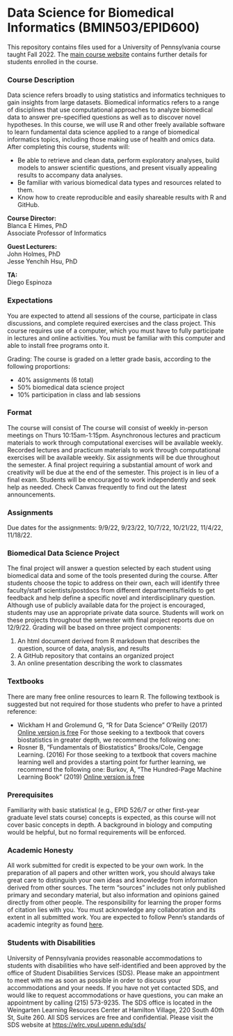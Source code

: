Data Science for Biomedical Informatics (BMIN503/EPID600)
============

This repository contains files used for a University of Pennsylvania course taught Fall 2022. The [main course website](https://canvas.upenn.edu/courses/1657263) contains further details for students enrolled in the course.

### Course Description
Data science refers broadly to using statistics and informatics techniques to gain insights from large datasets. Biomedical informatics refers to a range of disciplines that use computational approaches to analyze biomedical data to answer pre-specified questions as well as to discover novel hypotheses. In this course, we will use R and other freely available software to learn fundamental data science applied to a range of biomedical informatics topics, including those making use of health and omics data. After completing this course, students will:
*	Be able to retrieve and clean data, perform exploratory analyses, build models to answer scientific questions, and present visually appealing results to accompany data analyses. 
*	Be familiar with various biomedical data types and resources related to them.
*	Know how to create reproducible and easily shareable results with R and GitHub.

**Course Director:** <br>
Blanca E Himes, PhD <br>
Associate Professor of Informatics <br>

**Guest Lecturers:** <br>
John Holmes, PhD <br>
Jesse Yenchih Hsu, PhD <br>

**TA:** <br>
Diego Espinoza <br>

### Expectations
You are expected to attend all sessions of the course, participate in class discussions, and complete required exercises and the class project.  This course requires use of a computer, which you must have to fully participate in lectures and online activities. You must be familiar with this computer and able to install free programs onto it. 

Grading: The course is graded on a letter grade basis, according to the following proportions:
* 40% assignments (6 total)
* 50% biomedical data science project
* 10% participation in class and lab sessions

### Format
The course will consist of The course will consist of weekly in-person meetings on Thurs 10:15am-1:15pm. Asynchronous lectures and practicum materials to work through computational exercises will be available weekly. Recorded lectures and practicum materials to work through computational exercises will be available weekly. Six assignments will be due throughout the semester. A final project requiring a substantial amount of work and creativity will be due at the end of the semester. This project is in lieu of a final exam. Students will be encouraged to work independently and seek help as needed. Check Canvas frequently to find out the latest announcements.  

### Assignments
Due dates for the assignments: 9/9/22, 9/23/22, 10/7/22, 10/21/22, 11/4/22, 11/18/22.

### Biomedical Data Science Project
The final project will answer a question selected by each student using biomedical data and some of the tools presented during the course. After students choose the topic to address on their own, each will identify three faculty/staff scientists/postdocs from different departments/fields to get feedback and help define a specific novel and interdisciplinary question. Although use of publicly available data for the project is encouraged, students may use an appropriate private data source. Students will work on these projects throughout the semester with final project reports due on 12/9/22. Grading will be based on three project components: 

1. An html document derived from R markdown that describes the question, source of data, analysis, and results
2. A GitHub repository that contains an organized project
3. An online presentation describing the work to classmates

### Textbooks
There are many free online resources to learn R. The following textbook is suggested but not required for those students who prefer to have a printed reference:
* Wickham H and Grolemund G, “R for Data Science” O’Reilly (2017) [Online version is free](https://r4ds.had.co.nz/) 
For those seeking to a textbook that covers biostatistics in greater depth, we recommend the following one:
* Rosner B, “Fundamentals of Biostatistics” Brooks/Cole, Cengage Learning. (2016)
For those seeking to a textbook that covers machine learning well and provides a starting point for further learning, we recommend the following one:
Burkov, A, “The Hundred-Page Machine Learning Book” (2019) [Online version is free](http://themlbook.com/wiki/doku.php)

### Prerequisites 
Familiarity with basic statistical (e.g., EPID 526/7 or other first-year graduate level stats course) concepts is expected, as this course will not cover basic concepts in depth. A background in biology and computing would be helpful, but no formal requirements will be enforced. 

### Academic Honesty
All work submitted for credit is expected to be your own work. In the preparation of all papers and other written work, you should always take great care to distinguish your own ideas and knowledge from information derived from other sources. The term “sources” includes not only published primary and secondary material, but also information and opinions gained directly from other people. The responsibility for learning the proper forms of citation lies with you. You must acknowledge any collaboration and its extent in all submitted work. You are expected to follow Penn’s standards of academic integrity as found [here](https://catalog.upenn.edu/pennbook/code-of-academic-integrity/).

### Students with Disabilities
University of Pennsylvania provides reasonable accommodations to students with disabilities who have self-identified and been approved by the office of Student Disabilities Services (SDS). Please make an appointment to meet with me as soon as possible in order to discuss your accommodations and your needs. If you have not yet contacted SDS, and would like to request accommodations or have questions, you can make an appointment by calling (215) 573-9235. The SDS office is located in the Weingarten Learning Resources Center at Hamilton Village, 220 South 40th St, Suite 260. All SDS services are free and confidential. Please visit the SDS website at https://wlrc.vpul.upenn.edu/sds/



